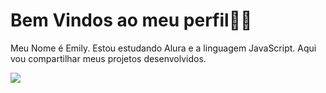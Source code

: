 # Bem Vindos ao meu perfil💙💙
Meu Nome é Emily.
Estou estudando Alura e a linguagem JavaScript.
Aqui vou compartilhar meus projetos desenvolvidos.

![](https://media1.tenor.com/m/VI0QRnHvsQsAAAAC/noot-noot-meme-noot-noot.gif)

